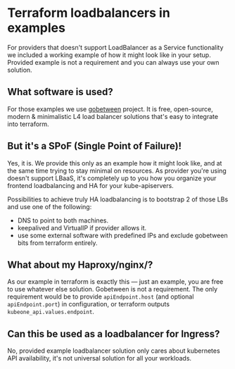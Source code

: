 # Terraform loadbalancers in examples
For providers that doesn't support LoadBalancer as a Service functionality we
included a working example of how it might look like in your setup. Provided
example is not a requirement and you can always use your own solution.

## What software is used?
For those examples we use [gobetween][1] project. It is free, open-source,
modern & minimalistic L4 load balancer solutions that's easy to integrate into
terraform.

## But it's a SPoF (Single Point of Failure)!
Yes, it is. We provide this only as an example how it might look like, and at
the same time trying to stay minimal on resources. As provider you're using
doesn't support LBaaS, it's completely up to you how you organize your frontend
loadbalancing and HA for your kube-apiservers.

Possibilities to achieve truly HA loadbalancing is to bootstrap 2 of those LBs
and use one of the following:
* DNS to point to both machines.
* keepalived and VirtualIP if provider allows it.
* use some external software with predefined IPs and exclude gobetween bits from
  terraform entirely.

## What about my Haproxy/nginx/<your favorite proxy solution>?
As our example in terraform is exactly this — just an example, you are free to
use whatever else solution. Gobetween is not a requirement. The only requirement
would be to provide `apiEndpoint.host` (and optional `apiEndpoint.port`) in
configuration, or terraform outputs `kubeone_api.values.endpoint`.

## Can this be used as a loadbalancer for Ingress?
No, provided example loadbalancer solution only cares about kubernetes API
availability, it's not universal solution for all your workloads.

[1]: http://gobetween.io
